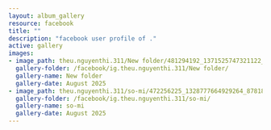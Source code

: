 ```yaml
---
layout: album_gallery
resource: facebook
title: ""
description: "facebook user profile of ."
active: gallery
images:
- image_path: theu.nguyenthi.311/New folder/481294192_1371525747321122_483445832061410178_n.jpg
  gallery-folder: /facebook/ig.theu.nguyenthi.311/New folder/
  gallery-name: New folder
  gallery-date: August 2025
- image_path: theu.nguyenthi.311/so-mi/472256225_1328777664929264_8781868794608782264_n.jpg
  gallery-folder: /facebook/ig.theu.nguyenthi.311/so-mi/
  gallery-name: so-mi
  gallery-date: August 2025
---
```

